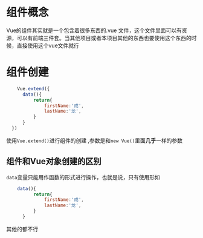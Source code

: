 # 组件概念

Vue的组件其实就是一个包含着很多东西的.vue 文件，这个文件里面可以有资源，可以有前端三件套。当其他项目或者本项目其他的东西也要使用这个东西的时候，直接使用这个vue文件就行

# 组件创建

```JavaScript
    Vue.extend({
      data(){
          return{
              firstName:'成',
              lastName:'龙',
          }
      }
  })
```
        

使用`Vue.extend()`进行组件的创建 ,参数是和`new Vue()`里面**几乎**一样的参数

## 组件和Vue对象创建的区别

`data`变量只能用作函数的形式进行操作，也就是说，只有使用形如
```JavaScript
    data(){
          return{
              firstName:'成',
              lastName:'龙',
          }
      }
```            
其他的都不行         
